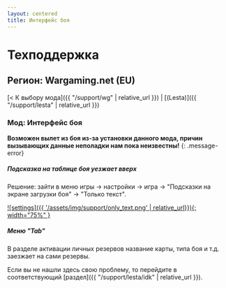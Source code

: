```yaml
---
layout: centered
title: Интерфейс боя
---
```


# Техподдержка

## Регион: Wargaming.net (EU)

[< К выбору мода]({{ "/support/wg" | relative_url }}) \| [(Lesta)]({{ "/support/lesta" | relative_url }})

### Мод: Интерфейс боя

**Возможен вылет из боя из-за установки данного мода, причин вызывающих данные неполадки нам пока неизвестны!**
{: .message-error}

##### Подсказка на таблице боя уезжает вверх

Решение: зайти в меню игры -> настройки -> игра -> "Подсказки на экране загрузки боя" -> "Только текст".

[![settings]({{ '/assets/img/support/only_text.png' | relative_url}}){: width="75%" }](/assets/img/support/only_text.png)

##### Меню "Tab"

В разделе активации личных резервов название карты, типа боя и т.д. заезжает на сами резервы.

<div>
    <div class="b-hr-layoutfix">
        <div class="b-hr-block"><span></span></div>
    </div>
</div>

Если вы не нашли здесь свою проблему, то перейдите в соответствующий [раздел]({{ "/support/lesta/idk" | relative_url }}).

